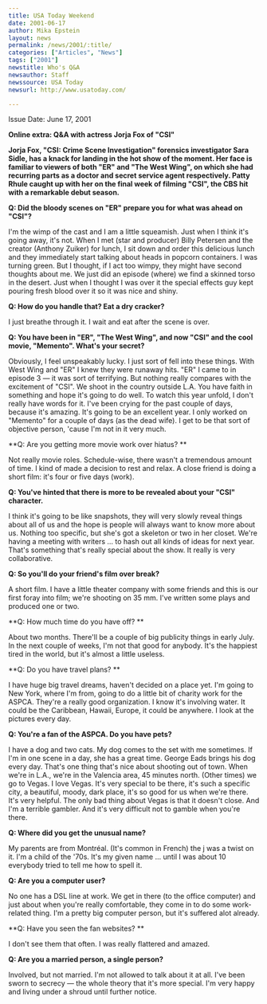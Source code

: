 ```yaml
---
title: USA Today Weekend
date: 2001-06-17
author: Mika Epstein
layout: news
permalink: /news/2001/:title/
categories: ["Articles", "News"]
tags: ["2001"]
newstitle: Who's Q&A  
newsauthor: Staff  
newssource: USA Today  
newsurl: http://www.usatoday.com/  

---
```


Issue Date: June 17, 2001

**Online extra: Q&A with actress Jorja Fox of "CSI"**

**Jorja Fox, "CSI: Crime Scene Investigation" forensics investigator Sara Sidle, has a knack for landing in the hot show of the moment. Her face is familiar to viewers of both "ER" and "The West Wing", on which she had recurring parts as a doctor and secret service agent respectively. Patty Rhule caught up with her on the final week of filming "CSI", the CBS hit with a remarkable debut season.**

**Q: Did the bloody scenes on "ER" prepare you for what was ahead on "CSI"?**  
  
I'm the wimp of the cast and I am a little squeamish. Just when I think it's going away, it's not. When I met (star and producer) Billy Petersen and the creator (Anthony Zuiker) for lunch, I sit down and order this delicious lunch and they immediately start talking about heads in popcorn containers. I was turning green. But I thought, if I act too wimpy, they might have second thoughts about me. We just did an episode (where) we find a skinned torso in the desert. Just when I thought I was over it the special effects guy kept pouring fresh blood over it so it was nice and shiny.

**Q: How do you handle that? Eat a dry cracker?**  
  
I just breathe through it. I wait and eat after the scene is over.

**Q: You have been in "ER", "The West Wing", and now "CSI" and the cool movie, "Memento". What's your secret?**

  
Obviously, I feel unspeakably lucky. I just sort of fell into these things. With West Wing and "ER" I knew they were runaway hits. "ER" I came to in episode 3 &#8212; it was sort of terrifying. But nothing really compares with the excitement of "CSI". We shoot in the country outside L.A. You have faith in something and hope it's going to do well. To watch this year unfold, I don't really have words for it. I've been crying for the past couple of days, because it's amazing. It's going to be an excellent year. I only worked on "Memento" for a couple of days (as the dead wife). I get to be that sort of objective person, 'cause I'm not in it very much.

**Q: Are you getting more movie work over hiatus? **

  
Not really movie roles. Schedule-wise, there wasn't a tremendous amount of time. I kind of made a decision to rest and relax. A close friend is doing a short film: it's four or five days (work).

**Q: You've hinted that there is more to be revealed about your "CSI" character.**

  
I think it's going to be like snapshots, they will very slowly reveal things about all of us and the hope is people will always want to know more about us. Nothing too specific, but she's got a skeleton or two in her closet. We're having a meeting with writers ... to hash out all kinds of ideas for next year. That's something that's really special about the show. It really is very collaborative.

**Q: So you'll do your friend's film over break?**  
  
A short film. I have a little theater company with some friends and this is our first foray into film; we're shooting on 35 mm. I've written some plays and produced one or two.

**Q: How much time do you have off? **

  
About two months. There'll be a couple of big publicity things in early July. In the next couple of weeks, I'm not that good for anybody. It's the happiest tired in the world, but it's almost a little useless.

**Q: Do you have travel plans? **  
  
I have huge big travel dreams, haven't decided on a place yet. I'm going to New York, where I'm from, going to do a little bit of charity work for the ASPCA. They're a really good organization. I know it's involving water. It could be the Caribbean, Hawaii, Europe, it could be anywhere. I look at the pictures every day.

**Q: You're a fan of the ASPCA. Do you have pets?**

  
I have a dog and two cats. My dog comes to the set with me sometimes. If I'm in one scene in a day, she has a great time. George Eads brings his dog every day. That's one thing that's nice about shooting out of town. When we're in L.A., we're in the Valencia area, 45 minutes north. (Other times) we go to Vegas. I love Vegas. It's very special to be there, it's such a specific city, a beautiful, moody, dark place, it's so good for us when we're there. It's very helpful. The only bad thing about Vegas is that it doesn't close. And I'm a terrible gambler. And it's very difficult not to gamble when you're there.

**Q: Where did you get the unusual name?**  
  
My parents are from Montr&eacute;al. (It's common in French) the j was a twist on it. I'm a child of the '70s. It's my given name ... until I was about 10 everybody tried to tell me how to spell it.

**Q: Are you a computer user?**

  
No one has a DSL line at work. We get in there (to the office computer) and just about when you're really comfortable, they come in to do some work-related thing. I'm a pretty big computer person, but it's suffered alot already.

**Q: Have you seen the fan websites? **  
  
I don't see them that often. I was really flattered and amazed.

**Q: Are you a married person, a single person?**

  
Involved, but not married. I'm not allowed to talk about it at all. I've been sworn to secrecy &#8212; the whole theory that it's more special. I'm very happy and living under a shroud until further notice.

